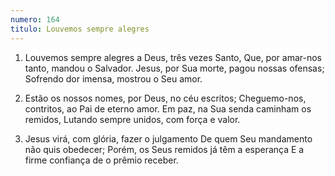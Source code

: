 ```yaml
---
numero: 164
titulo: Louvemos sempre alegres
---
```

1. Louvemos sempre alegres a Deus, três vezes Santo,
Que, por amar-nos tanto, mandou o Salvador.
Jesus, por Sua morte, pagou nossas ofensas;
Sofrendo dor imensa, mostrou o Seu amor.

2. Estão os nossos nomes, por Deus, no céu escritos;
Cheguemo-nos, contritos, ao Pai de eterno amor.
Em paz, na Sua senda caminham os remidos,
Lutando sempre unidos, com força e valor.

3. Jesus virá, com glória, fazer o julgamento
De quem Seu mandamento não quis obedecer;
Porém, os Seus remidos já têm a esperança
E a firme confiança de o prêmio receber.
